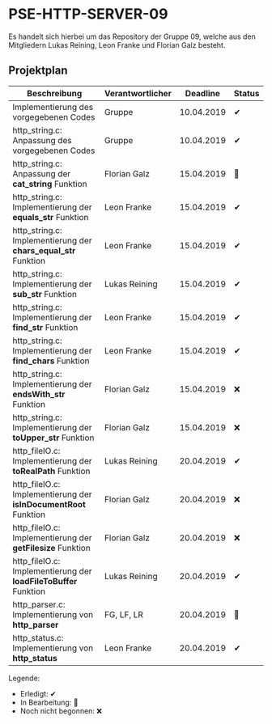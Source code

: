 # PSE-HTTP-SERVER-09

Es handelt sich hierbei um das Repository der Gruppe 09, welche aus den Mitgliedern Lukas Reining, Leon Franke und Florian Galz besteht. 

## Projektplan



| Beschreibung  | Verantwortlicher | Deadline      | Status      |
| ------------- | -------------    | ------------- | ------------- |
| Implementierung des vorgegebenen Codes   | Gruppe     | 10.04.2019  | ✔ |
| http_string.c: Anpassung des vorgegebenen Codes   | Gruppe     | 10.04.2019  | ✔ |
| http_string.c: Anpassung der **cat_string** Funktion  | Florian Galz     | 15.04.2019  | 🔨|
| http_string.c: Implementierung der **equals_str** Funktion  | Leon Franke     | 15.04.2019  | ✔ |
| http_string.c: Implementierung der **chars_equal_str** Funktion  | Leon Franke     | 15.04.2019  | ✔ |
| http_string.c: Implementierung der **sub_str** Funktion  | Lukas Reining     | 15.04.2019  | ✔ |
| http_string.c: Implementierung der **find_str** Funktion  | Leon Franke     | 15.04.2019  | ✔ |
| http_string.c: Implementierung der **find_chars** Funktion  | Leon Franke     | 15.04.2019  | ✔ |
| http_string.c: Implementierung der **endsWith_str** Funktion  | Florian Galz     | 15.04.2019  | ❌ |
| http_string.c: Implementierung der **toUpper_str** Funktion  | Florian Galz     | 15.04.2019  | ❌ |
| http_fileIO.c: Implementierung der **toRealPath** Funktion  | Lukas Reining     | 20.04.2019  | ✔ |
| http_fileIO.c: Implementierung der **isInDocumentRoot** Funktion  | Florian Galz     | 20.04.2019  | ❌ |
| http_fileIO.c: Implementierung der **getFilesize** Funktion  | Florian Galz     | 20.04.2019  | ❌ |
| http_fileIO.c: Implementierung der **loadFileToBuffer** Funktion  | Lukas Reining     | 20.04.2019  | ✔ |
| http_parser.c: Implementierung von **http_parser** | FG, LF, LR    | 20.04.2019  | 🔨 |
| http_status.c: Implementierung von **http_status** | Leon Franke   | 20.04.2019  | ✔ |

Legende: 
- Erledigt: ✔
- In Bearbeitung: 🔨
- Noch nicht begonnen: ❌